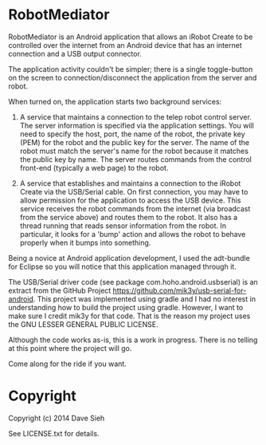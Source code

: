 RobotMediator
=============

RobotMediator is an Android application that allows an iRobot Create
to be controlled over the internet from an Android device that has
an internet connection and a USB output connector.

The application activity couldn't be simpler; there is a single 
toggle-button on the screen to connection/disconnect the application
from the server and robot.

When turned on, the application starts two background services:

1. A service that maintains a connection to the telep robot control
server. The server information is specified via the application settings.
You will need to specify the host, port, the name of the robot, the 
private key (PEM) for the robot and the public key for the server. The
name of the robot must match the server's name for the robot because it
matches the public key by name. The server routes commands from the control
front-end (typically a web page) to the robot.

2. A service that establishes and maintains a connection to the iRobot Create
via the USB/Serial cable. On first connection, you may have to allow permission
for the application to access the USB device. This service receives the 
robot commands from the internet (via broadcast from the service above) and 
routes them to the robot. It also has a thread running that reads sensor information
from the robot. In particular, it looks for a 'bump' action and allows the robot
to behave properly when it bumps into something.

Being a novice at Android application development, I used the adt-bundle for Eclipse
so you will notice that this application managed through it.

The USB/Serial driver code (see package com.hoho.android.usbserial) is an extract from
the GitHub Project https://github.com/mik3y/usb-serial-for-android. This project was
implemented using gradle and I had no interest in understanding how to build the 
project using gradle. However, I want to make sure I credit mik3y for that code. That
is the reason my project uses the GNU LESSER GENERAL PUBLIC LICENSE.

Although the code works as-is, this is a work in progress. There is no telling at this
point where the project will go.

Come along for the ride if you want.

Copyright
=========

Copyright (c) 2014 Dave Sieh

See LICENSE.txt for details.
